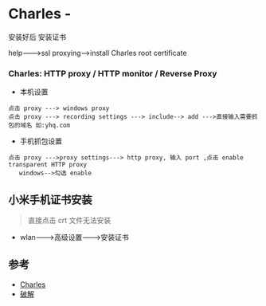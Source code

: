 # Charles -


安装好后 安装证书

help--->ssl proxying-->install Charles root certificate



### Charles:  HTTP proxy / HTTP monitor / Reverse Proxy 

* 本机设置

```
点击 proxy ---> windows proxy
点击 proxy ---> recording settings ---> include--> add --->直接输入需要抓包的域名 如:yhq.com

```


* 手机抓包设置

```
点击 proxy --->proxy settings---> http proxy, 输入 port ,点击 enable transparent HTTP proxy
   windows-->勾选 enable
```


## 小米手机证书安装
>直接点击 crt 文件无法安装

- wlan--->高级设置--->安装证书


## 参考
- [Charles ](https://zhuanlan.zhihu.com/p/115370438)
- [破解](https://zhuanlan.zhihu.com/p/248767986)
